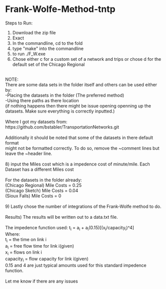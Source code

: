 # Frank-Wolfe-Method-tntp

Steps to Run:<br>
1) Download the zip file <br>
2) Exact <br>
3) In the commandline, cd to the fold <br>
5) type "make" into the commandline <br>
6) to run ./F_W.exe <br>
7) Chose either c for a custom set of a network and trips or chose d for the default set of the Chicago Regional<br>
<br>
NOTE:<br>
There are some data sets in the folder itself and others can be used either by:<br>
  -Placing the datasets in the folder (The preferred method)<br>
  -Using there paths as there location<br>
  (if nothing happens then there might be issue opening openning up the datasets. Make sure everything is correctly inputted.)<br>
 <br>
 Where I got my datasets from: https://github.com/bstabler/TransportationNetworks.git
 <br>
 <br>
 Additionally it should be noted that some of the datasets in there default format<br>
 might not be formatted correctly. To do so, remove the ~comment lines but leave the ~header line. <br>
<br>
8) input the Miles cost which is a impedence cost of minute/mile. Each Dataset has a different Miles cost<br>
<br>
For the datasets in the folder already:<br>
(Chicago Regional) Mile Costs = 0.25<br>
(Chicago Sketch) Mile Costs = 0.04<br>
(Sioux Falls) Mile Costs = 0<br>
<br>
9) Lastly chose the number of integrations of the Frank-Wolfe method to do.<br>
<br>
Results) The results will be written out to a data.txt file. 
<br>
<br>
The impedence function used: t<sub>i</sub> = a<sub>i</sub> + a<sub>i</sub>(0.15)[(x<sub>i</sub>/capacity<sub>i</sub>)^4]<br>
Where:<br> 
       t<sub>i</sub> = the time on link i<br>
       a<sub>i</sub> = free flow time for link i(given)<br>
       x<sub>i</sub> = flows on link i<br>
       capacity<sub>i</sub> = flow capacity for link i(given)<br>
       0.15 and 4 are just typical amounts used for this standard impedence function.<br>
<br>
Let me know if there are any issues<br>
<br>

